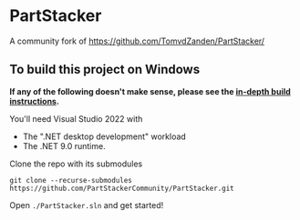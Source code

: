 # PartStacker

A community fork of https://github.com/TomvdZanden/PartStacker/

## To build this project on Windows

**If any of the following doesn't make sense, please see the [in-depth build instructions](./Documentation/Building.md).**

You'll need Visual Studio 2022 with
* The ".NET desktop development" workload
* The .NET 9.0 runtime.

Clone the repo with its submodules

```
git clone --recurse-submodules https://github.com/PartStackerCommunity/PartStacker.git
```

Open `./PartStacker.sln` and get started!
